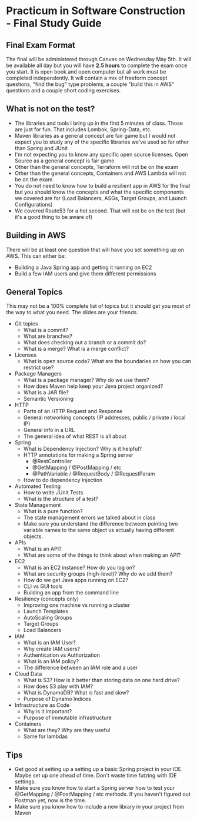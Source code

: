 # Practicum in Software Construction - Final Study Guide

## Final Exam Format

The final will be administered through Canvas on Wednesday May 5th. It will be available all day but you will have **2.5 hours** to complete the exam once you start. It is open book and open computer but all work must be completed independently. It will contain a mix of freeform concept questions, "find the bug" type problems, a couple "build this in AWS" questions and a couple short coding exercises.

## What is not on the test?

- The libraries and tools I bring up in the first 5 minutes of class. Those are just for fun. That includes Lombok, Spring-Data, etc.
- Maven libraries as a general concept are fair game but I would not expect you to study any of the specific libraries we've used so far other than Spring and JUnit
- I'm not expecting you to know any specific open source licenses. Open Source as a general concept is fair game
- Other than the general concepts, Terraform will not be on the exam
- Other than the general concepts, Containers and AWS Lambda will not be on the exam
- You do not need to know how to build a resilient app in AWS for the final but you should know
the concepts and what the specific components we covered are for (Load Balancers, ASGs, Target Groups, and Launch Configurations)
- We covered Route53 for a hot second. That will not be on the test (but it's a good thing to be aware of)

## Building in AWS

There will be at least one question that will have you set something up on AWS. This can either be:
- Building a Java Spring app and getting it running on EC2
- Build a few IAM users and give them different permissions

## General Topics

This may not be a 100% complete list of topics but it should get you most of the way to what you need. The slides are your friends.

- Git topics
    - What is a commit?
    - What are branches?
    - What does checking out a branch or a commit do?
    - What is a merge? What is a merge conflict?
- Licenses
    - What is open source code? What are the boundaries on how you can restrict use?
- Package Managers
    - What is a package manager? Why do we use them?
    - How does Maven help keep your Java project organized?
    - What is a JAR file?
    - Semantic Versioning
- HTTP
    - Parts of an HTTP Request and Response
    - General networking concepts (IP addresses, public / private / local IP)
    - General info in a URL
    - The general idea of what REST is all about
- Spring
    - What is Dependency Injection? Why is it helpful?
    - HTTP annotations for making a Spring server
        - @RestController
        - @GetMapping / @PostMapping / etc
        - @PathVariable / @RequestBody / @RequestParam
    - How to do dependency Injection
- Automated Testing
    - How to write JUnit Tests
    - What is the structure of a test?
- State Management
    - What is a pure function?
    - The state management errors we talked about in class
    - Make sure you understand the difference between pointing two variable names to the same object vs actually having different objects.
- APIs
    - What is an API?
    - What are some of the things to think about when making an API?
- EC2
    - What is an EC2 instance? How do you log on?
    - What are security groups (high-level)? Why do we add them?
    - How do we get Java apps running on EC2?
    - CLI vs GUI tools
    - Building an app from the command line
- Resiliency (concepts only)
    - Improving one machine vs running a cluster
    - Launch Templates
    - AutoScaling Groups
    - Target Groups
    - Load Balancers
- IAM
    - What is an IAM User?
    - Why create IAM users?
    - Authentication vs Authorization
    - What is an IAM policy?
    - The difference between an IAM role and a user
- Cloud Data
    - What is S3? How is it better than storing data on one hard drive?
    - How does S3 play with IAM?
    - What is DynamoDB? What is fast and slow?
    - Purpose of Dynamo Indices
- Infrastructure as Code
    - Why is it important?
    - Purpose of immutable infrastructure
- Containers
    - What are they? Why are they useful
    - Same for lambdas

## Tips

- Get good at setting up a setting up a basic Spring project in your IDE. Maybe set up one ahead of time. Don't waste time futzing with IDE settings.
- Make sure you know how to start a Spring server how to test your @GetMapping / @PostMapping / etc methods. If you haven't figured out Postman yet, now is the time.
- Make sure you know how to include a new library in your project from Maven